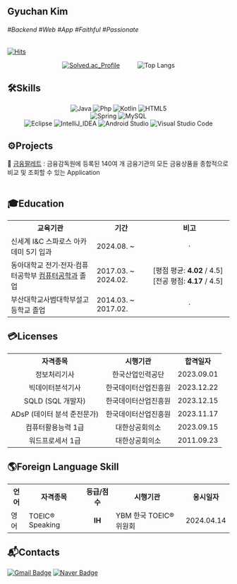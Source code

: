 ## Gyuchan Kim

###### #Backend #Web #App #Faithful #Passionate

[![Hits](https://hits.seeyoufarm.com/api/count/incr/badge.svg?url=https%3A%2F%2Fgithub.com%2Fgyudol&count_bg=%2379C83D&title_bg=%234169E1&icon=&icon_color=%23E7E7E7&title=Welcome&edge_flat=false)](https://hits.seeyoufarm.com)

<div align="center">

[![Solved.ac_Profile](http://mazassumnida.wtf/api/v2/generate_badge?boj=ppp3408)](https://solved.ac/ppp3408)    
![Top Langs](https://github-readme-stats.vercel.app/api/top-langs/?username=gyudol&langs_count=10&layout=compact&theme=vue-dark)
</div>

## 🛠Skills
<div align="center">
  
![Java](https://img.shields.io/badge/java-%23ED8B00.svg?style=for-the-badge&logo=openjdk&logoColor=white)
![Php](https://img.shields.io/badge/php-777BB4.svg?&style=for-the-badge&logo=php&logoColor=white)
![Kotlin](https://img.shields.io/badge/kotlin-7F52FF.svg?&style=for-the-badge&logo=kotlin&logoColor=white)
![HTML5](https://img.shields.io/badge/HTML5-E34F26.svg?&style=for-the-badge&logo=HTML5&logoColor=white)
<br/>
![Spring](https://img.shields.io/badge/Spring-6DB33F.svg?&style=for-the-badge&logo=Spring&logoColor=white)
![MySQL](https://img.shields.io/badge/MySQL-4479A1.svg?&style=for-the-badge&logo=MySQL&logoColor=white)
<br/>
![Eclipse](https://img.shields.io/badge/Eclipse%20IDE-2C2255.svg?&style=for-the-badge&logo=Eclipse%20IDE&logoColor=white)
![IntelliJ_IDEA](https://img.shields.io/badge/intellijidea-000000.svg?&style=for-the-badge&logo=intellijidea&logoColor=white)
![Android Studio](https://img.shields.io/badge/Android%20Studio-3DDC84.svg?&style=for-the-badge&logo=Android%20Studio&logoColor=white)
![Visual Studio Code](https://img.shields.io/badge/Visual%20Studio%20Code-0078d7.svg?style=for-the-badge&logo=visual-studio-code&logoColor=white)
</div>

## ⚙Projects
🎨 <a href="https://github.com/gyudol/finance-palette" target="_blank">금융팔레트</a> : 금융감독원에 등록된 140여 개 금융기관의 모든 금융상품을 종합적으로 비교 및 조회할 수 있는 Application <br><br>
  <!-- 국내 제1·2금융권이 판매 중인 1,300개 이상의 다양한 금융 상품을 비교해서 보여주고 추천해주는 App -->

## 🎓Education
<div align="center">
<table>
  <tr> <th>교육기관</th> <th>기간</th> <th>비고</th> </tr>
  <tr> <td>신세계 I&C 스파로스 아카데미 5기 입과</td> <td>2024.08. ~ </td> <td align="center">·</td> </tr>
  <tr> <td>동아대학교 전기·전자·컴퓨터공학부 <a href="https://computer.donga.ac.kr/computer/Main.do" target="_blank">컴퓨터공학과</a> 졸업</td> <td>2017.03. ~ 2024.02.</td> <td>[평점 평균: <strong>4.02</strong> / 4.5] [전공 평점: <strong>4.17</strong> / 4.5]</td> </tr>
  <tr> <td>부산대학교사범대학부설고등학교 졸업</td> <td>2014.03. ~ 2017.02.</td> <td align="center">·</td> </tr>
</table>
</div>

## 💳Licenses
<div align="center">
<table>
  <tr> <th>자격종목</th> <th>시행기관</th> <th>합격일자</th> </tr>
  <tr> <td align="center">정보처리기사</td> <td align="center">한국산업인력공단</td> <td>2023.09.01</td> </tr>
  <tr> <td align="center">빅데이터분석기사</td> <td align="center">한국데이터산업진흥원</td> <td>2023.12.22</td> </tr>
  <tr> <td align="center">SQLD (SQL 개발자)</td> <td align="center">한국데이터산업진흥원</td> <td>2023.12.15</td> </tr>
  <tr> <td align="center">ADsP (데이터 분석 준전문가)</td> <td align="center">한국데이터산업진흥원</td> <td>2023.11.17</td> </tr>
  <tr> <td align="center">컴퓨터활용능력 1급</td> <td align="center">대한상공회의소</td> <td>2023.09.15</td> </tr>
  <tr> <td align="center">워드프로세서 1급</td> <td align="center">대한상공회의소</td> <td>2011.09.23</td> </tr>
</table>
</div>

## 🌎Foreign Language Skill
<div align="center">
<table>
  <tr> <th>언어</th> <th>자격종목</th> <th>등급/점수</th> <th>시행기관</th> <th>응시일자</th> </tr>
  <tr> <td>영어</td> <td>TOEIC® Speaking</td> <td align = "center"><strong>IH</strong></td> <td>YBM 한국 TOEIC® 위원회</td> <td>2024.04.14</td> </tr>
</table>
</div>

## :mailbox_with_mail:Contacts
[![Gmail Badge](https://img.shields.io/badge/Gmail-d14836?style=flat-square&logo=Gmail&logoColor=white&link=mailto:ppp3408@gmail.com)](mailto:ppp3408@gmail.com)
[![Naver Badge](https://img.shields.io/badge/Naver-03C75A?style=flat-square&logo=Naver&logoColor=white&link=mailto:sb3g@naver.com)](mailto:sb3g@naver.com)

